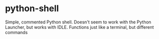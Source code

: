 # python-shell
Simple, commented Python shell. Doesn't seem to work with the Python Launcher, but works with IDLE. Functions just like a terminal, but different commands
